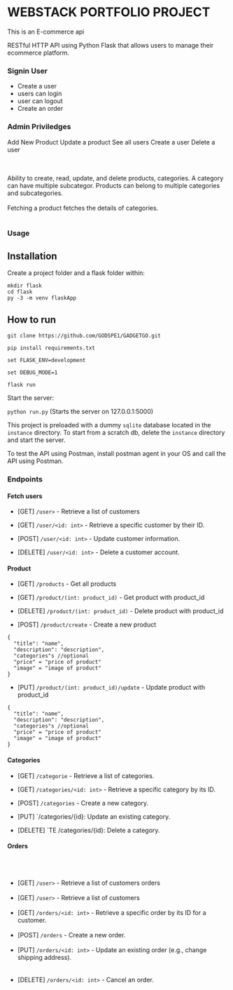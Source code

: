 
<h1>WEBSTACK PORTFOLIO PROJECT</h1>
This is an E-commerce api

RESTful HTTP API using Python Flask that allows users to manage their ecommerce platform.

### Signin User
- Create a user 
- users can login
- user can logout
- Create an order

### Admin Priviledges
Add New Product
Update a product
See all users
Create a user
Delete a user

<br></br>
Ability to create, read, update, and delete products, categories. A category can have multiple subcategor.
Products can belong to multiple categories and subcategories.
<br></br>
Fetching a product fetches the details of categories.
<br><br> 

### Usage

## Installation

Create a project folder and a flask folder within:

````
mkdir flask
cd flask
py -3 -m venv flaskApp

````
## How to run

````
git clone https://github.com/GODSPE1/GADGETGO.git

pip install requirements.txt

set FLASK_ENV=development

set DEBUG_MODE=1

flask run

````

Start the server:

`python run.py` (Starts the server on 127.0.0.1:5000)

This project is preloaded with a dummy `sqlite` database located in the `instance` directory. To start from a scratch db, delete the `instance` directory and start the server.

To test the API using Postman, install postman agent in your OS and call the API using Postman.

### Endpoints

#### Fetch users
- [GET] `/user>` - Retrieve a list of customers

- [GET] `/user/<id: int>` - Retrieve a specific customer by their ID.

- [POST] `/user/<id: int>` - Update customer information.

- [DELETE] `/user/<id: int>` - Delete a customer account.

#### Product

- [GET] `/products` - Get all products

- [GET] `/product/(int: product_id)` - Get product with product_id

- [DELETE] `/product/(int: product_id)` - Delete product with product_id

- [POST] `/product/create` - Create a new product

```
{
  "title": "name",
  "description": "description",
  "categories"s //optional
  "price" = "price of product"
  "image" = "image of product"
}
```

- [PUT] `/product/(int: product_id)/update` - Update product with product_id
```
{
  "title": "name",
  "description": "description",
  "categories"s //optional
  "price" = "price of product"
  "image" = "image of product"
}
```

#### Categories
- [GET] `/categorie` - Retrieve a list of categories.

- [GET] `/categories/<id: int>` - Retrieve a specific category by its ID.

- [POST] `/categories` - Create a new category.

- [PUT] `/categories/{id}: Update an existing category.

- [DELETE] `TE /categories/{id}: Delete a category. 

#### Orders
<br><br>
- [GET] `/user>` - Retrieve a list of customers orders
<br><br>
- [GET] `/user>` - Retrieve a list of customers
<br><br>
- [GET] `/orders/<id: int>` -  Retrieve a specific order by its ID for a customer.
<br><br>
- [POST] `/orders` - Create a new order.
<br><br>
- [PUT] `/orders/<id: int>` - Update an existing order (e.g., change shipping address).  
<br><br>
- [DELETE] `/orders/<id: int>` - Cancel an order.
